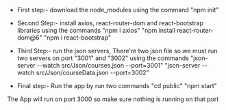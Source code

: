 * First step:- download the node_modules using the command "npm init"

* Second Step:- install axios, react-router-dom and react-bootstrap libraries using the commands
   "npm i axios"
   "npm install react-router-dom@6"
   "npm i react-bootstrap"
   
* Third Step:- run the json servers, There're two json file so we must run two servers on port "3001" and "3002" using the commands
   "json-server --watch src/Json/courses.json --port=3001"
   "json-server --watch src/Json/courseData.json --port=3002"
  
* Final step:- Run the app by run two commands 
   "cd public"
   "npm start"
  
The App will run on port 3000 so make sure nothing is running on that port
